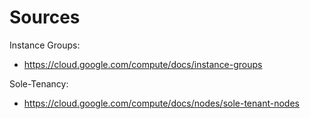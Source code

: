 
# Sources

Instance Groups:
* https://cloud.google.com/compute/docs/instance-groups

Sole-Tenancy:
* https://cloud.google.com/compute/docs/nodes/sole-tenant-nodes
